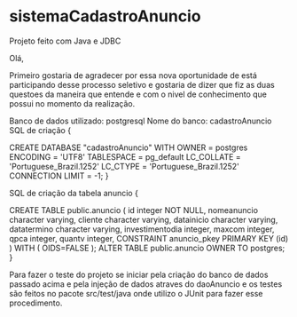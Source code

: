 # sistemaCadastroAnuncio
Projeto feito com Java e JDBC 

Olá,

Primeiro gostaria de agradecer por essa nova oportunidade de está participando desse processo seletivo e gostaria de dizer que fiz as duas questoes da maneira que entende e com o nivel de conhecimento que possui no momento da realização. 

Banco de dados utilizado: postgresql
Nome do banco: cadastroAnuncio
SQL de criação {

CREATE DATABASE "cadastroAnuncio"
  WITH OWNER = postgres
       ENCODING = 'UTF8'
       TABLESPACE = pg_default
       LC_COLLATE = 'Portuguese_Brazil.1252'
       LC_CTYPE = 'Portuguese_Brazil.1252'
       CONNECTION LIMIT = -1;
 }
 
 SQL de criação da tabela anuncio {
 
 CREATE TABLE public.anuncio
(
  id integer NOT NULL,
  nomeanuncio character varying,
  cliente character varying,
  datainicio character varying,
  datatermino character varying,
  investimentodia integer,
  maxcom integer,
  qpca integer,
  quantv integer,
  CONSTRAINT anuncio_pkey PRIMARY KEY (id)
)
WITH (
  OIDS=FALSE
);
ALTER TABLE public.anuncio
  OWNER TO postgres;
}

Para fazer o teste do projeto se iniciar pela criação do banco de dados passado acima e pela injeção de dados atraves do daoAnuncio e os testes são feitos no pacote src/test/java onde utilizo o JUnit para fazer esse procedimento.
